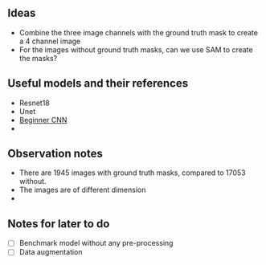 ## Ideas

- Combine the three image channels with the ground truth mask to create a 4 channel image
- For the images without ground truth masks, can we use SAM to create the masks?

## Useful models and their references

- Resnet18
- Unet
- [Beginner CNN](https://medium.com/@agarwal.bh/multi-class-image-classification-model-using-cnn-dcf7eaa3391b)
- 

## Observation notes
- There are 1945 images with ground truth masks, compared to 17053 without.
- The images are of different dimension
- 
## Notes for later to do 
- [ ] Benchmark model without any pre-processing
- [ ] Data augmentation
